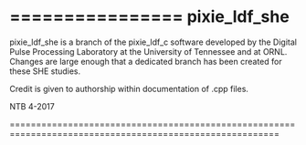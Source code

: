 ================
pixie_ldf_she
================

pixie_ldf_she is a branch of the pixie_ldf_c software developed by the Digital Pulse Processing Laboratory at the University of Tennessee and at ORNL. Changes are large enough that a dedicated branch has been created for these SHE studies. 

Credit is given to authorship within documentation of .cpp files. 

NTB 4-2017


=========================================================================================================
